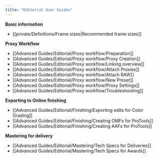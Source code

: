 ```yaml
---
title: "Editorial User Guides"
---
```

**Basic information**
- [[private/Definitions/Frame sizes|Recommended frame sizes]]

**Proxy Workflow**
- [[Advanced Guides/Editorial/Proxy workflow/Preparation]]
- [[Advanced Guides/Editorial/Proxy workflow/Proxy Creation]]
- [[Advanced Guides/Editorial/Proxy workflow/Linking overview]]
- [[Advanced Guides/Editorial/Proxy workflow/Attach Proxies]]
- [[Advanced Guides/Editorial/Proxy workflow/Attach RAW]]
- [[Advanced Guides/Editorial/Proxy workflow/New Preset]]
- [[Advanced Guides/Editorial/Proxy workflow/Proxy Settings]]
- [[Advanced Guides/Editorial/Proxy workflow/Troubleshooting]]

**Exporting to Online finishing**
- [[Advanced Guides/Editorial/Finishing/Exporting edits for Color Grading]]
- [[Advanced Guides/Editorial/Finishing/Creating OMFs for ProTools]]
- [[Advanced Guides/Editorial/Finishing/Creating AAFs for ProTools]]

**Mastering for delivery**
- [[Advanced Guides/Editorial/Mastering/Tech Specs for Deliveries]]
- [[Advanced Guides/Editorial/Mastering/Tech Specs for Awards]]